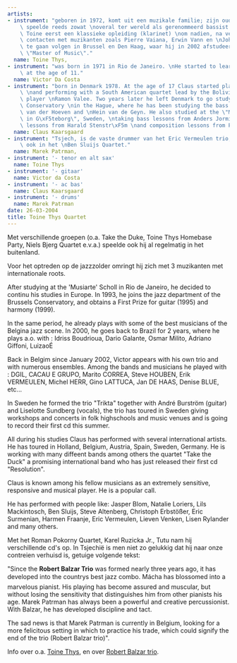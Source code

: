 ```yaml
---
artists:
- instrument: "geboren in 1972, komt uit een muzikale familie; zijn oudere broer Nick\
    \ speelde reeds zowat \noveral ter wereld als gerenommeerd bassist. Zelf volgde\
    \ Toine eerst een klassieke opleiding (klarinet) \nom nadien, na verschillende\
    \ contacten met muzikanten zoals Pierre Vaiana, Erwin Vann en \nJohn Ruocco lessen\
    \ te gaan volgen in Brussel en Den Haag, waar hij in 2002 afstudeerde met de titel:\
    \ \"Master of Music\"."
  name: Toine Thys,
- instrument: "was born in 1971 in Rio de Janeiro. \nHe started to learn the guitar\
    \ at the age of 11."
  name: Victor Da Costa
- instrument: "born in Denmark 1978. At the age of 17 Claus started playing the bass\
    \ \nand performing with a South American quartet lead by the Bolivian accordeon\
    \ player \nRamon Valee. Two years later he left Denmark to go study at the Royal\
    \ Conservatory \nin the Hague, where he has been studying the bass with Frans\
    \ van der Hoeven and \nHein van de Geyn. He also studied at the \"Musikh\xF5gschola\"\
    \ in G\xF5teborg\", Sweden, \ntaking bass lessons from Anders Jormin, improvisation\
    \ lessons from Harald Stenstr\xF5m \nand composition lessons from Peter Burman."
  name: Claus Kaarsgaard
- instrument: "Tsjech, is de vaste drummer van het Eric Vermeulen trio, en speelt\
    \ ook in het \nBen Sluijs Quartet."
  name: Marek Patrman,
- instrument: '- tenor en alt sax'
  name: Toine Thys
- instrument: '- gitaar'
  name: Victor da Costa
- instrument: '- ac bas'
  name: Claus Kaarsgaard
- instrument: '- drums'
  name: Marek Patrman
date: 26-03-2004
title: Toine Thys Quartet
---
```

Met verschillende groepen (o.a. Take the Duke, Toine Thys Homebase Party, Niels Bjerg Quartet e.v.a.)
speelde ook hij al regelmatig in het buitenland. 

Voor het optreden op de jazzzolder omringt hij zich met 3 muzikanten met internationale roots. 

After studying at the 'Musiarte' Scholl in Rio de Janeiro, he decided to continu his 
studies in Europe. In 1993, he joins the jazz department of the Brussels Conservatory, 
and obtains a First Prize for guitar (1995) and harmony (1999). 

In the same period, he already plays with some of the best musicians of the Belgina jazz scene.
In 2000, he goes back to Brazil for 2 years, where he plays a.o. with : Idriss Boudrioua, 
Dario Galante, Osmar Milito, Adriano Giffoni, LuizaoÉ 

Back in Belgim since January 2002, Victor appears with his own trio and with numerous ensembles. 
Among the bands and musicians he played with : DGIL, CACAU E GRUPO, Marito CORREA, 
Steve HOUBEN, Erik VERMEULEN, Michel HERR, Gino LATTUCA, Jan DE HAAS, Denise BLUE, etc... 

In Sweden he formed the trio "Trikta" together with André Burström (guitar) and Liselotte 
Sundberg (vocals), the trio has toured in Sweden giving workshops and concerts in folk 
highschools and music venues and is going to record their first cd this summer. 

All during his studies Claus has performed with several international artists. He has 
toured in Holland, Belgium, Austria, Spain, Sweden, Germany. He is working with many 
diffeent bands among others the quartet "Take the Duck" a promising international 
band who has just released their first cd "Resolution". 

Claus is known among his fellow musicians as an extremely sensitive, responsive and 
musical player. He is a popular call. 

He has performed with people like: Jasper Blom, Natalie Loriers, Lils Mackintosch, 
Ben Sluijs, Steve Altenberg, Christoph Erbstößer, Eric Surmenian, Harmen Fraanje, 
Eric Vermeulen, Lieven Venken, Lisen Rylander and many others. 

Met het Roman Pokorny Quartet, Karel Ruzicka Jr., Tutu nam hij verschillende cd's op.
In Tsjechië is men niet zo gelukkig dat hij naar onze contreien verhuisd is, getuige volgende tekst: 

"Since the **Robert Balzar Trio** was formed nearly three years ago, it has developed into the countrys 
best jazz combo. Mácha has blossomed into a marvelous pianist. His playing has become assured and muscular, 
but without losing the sensitivity that distinguishes him from other pianists his age. Marek Patrman has always 
been a powerful and creative percussionist. With Balzar, he has developed discipline and tact. 

The sad news is that Marek Patrman is currently in Belgium, looking for a more felicitous setting in 
which to practice his trade, which could signify the end of the trio (Robert Balzar trio)". 

Info over o.a. [Toine Thys](http://www.jazzinbelgium.org/mus/toine.htm), en over
 [Robert Balzar trio](http://www.jazzine.com/cds/archive/r_balzar_trio_travelling.phtml).
